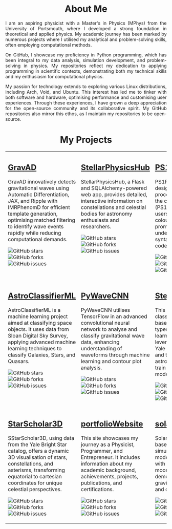 <div id="header" align="center">

# About Me
<div id="header" align="justify">
I am an aspiring physicist with a Master's in Physics (MPhys) from the University of Portsmouth, where I developed a strong foundation in theoretical and applied physics. My academic journey has been marked by numerous projects where I utilised my analytical and problem-solving skills, often employing computational methods.

On GitHub, I showcase my proficiency in Python programming, which has been integral to my data analysis, simulation development, and problem-solving in physics. My repositories reflect my dedication to applying programming in scientific contexts, demonstrating both my technical skills and my enthusiasm for computational physics.

My passion for technology extends to exploring various Linux distributions, including Arch, Void, and Ubuntu. This interest has led me to tinker with both software and hardware, optimising performance and customising user experiences. Through these experiences, I have grown a deep appreciation for the open-source community and its collaborative spirit. My GitHub repositories also mirror this ethos, as I maintain my repositories to be open-source.

<div id="header" align="center">

# My Projects

<table>
<tr>
<!-- First Column -->
<td valign="top" width="33%">
<h2><a href="https://github.com/WDoyle123/GravAD">GravAD</a></h2>
<p>
GravAD innovatively detects gravitational waves using Automatic Differentiation, JAX, and Ripple with IMRPhenomD for efficient template generation, optimising matched filtering to identify wave events rapidly while reducing computational demands.

</p>
<!-- Badges -->


![GitHub stars](https://img.shields.io/github/stars/WDoyle123/GravAD?style=social&label=Star) ![GitHub forks](https://img.shields.io/github/forks/WDoyle123/GravAD?style=social) ![GitHub issues](https://img.shields.io/github/issues/WDoyle123/GravAD)
</td>

<!-- Second Column -->
<td valign="top" width="33%">
<h2><a href="https://github.com/WDoyle123/StellarPhysicsHub">StellarPhysicsHub</a></h2>
<p>StellarPhysicsHub, a Flask and SQLAlchemy-powered web app, provides detailed, interactive information on constellations and celestial bodies for astronomy enthusiasts and researchers.</p>
<!-- Badges -->


![GitHub stars](https://img.shields.io/github/stars/WDoyle123/StellarPhysicsHub?style=social&label=Star) ![GitHub forks](https://img.shields.io/github/forks/WDoyle123/StellarPhysicsHub?style=social) ![GitHub issues](https://img.shields.io/github/issues/WDoyle123/StellarPhysicsHub)
</td>

<!-- Third Column -->
<td valign="top" width="33%">
<h2><a href="https://github.com/WDoyle123/PS1Palette">PS1Palette</a></h2>
<p>PS1Palette is a Bash script designed to simplify the process of customising the command prompt (PS1) in Bash. It allows users to easily change the colour of their terminal prompt without needing to understand the complex syntax of PS1 colour codes.</p>
<!-- Badges -->

![GitHub stars](https://img.shields.io/github/stars/WDoyle123/PS1Palette?style=social&label=Star) ![GitHub forks](https://img.shields.io/github/forks/WDoyle123/PS1Palette?style=social) ![GitHub issues](https://img.shields.io/github/issues/WDoyle123/PS1Palette)
</td>
</tr>

<tr>
<!-- First Column of Second Row -->
<td valign="top" width="33%">
<h2><a href="https://github.com/WDoyle123/AstroClassifierML">AstroClassifierML</a></h2>
<p>AstroClassifierML is a machine learning project aimed at classifying space objects. It uses data from Sloan Digital Sky Survey, applying advanced machine learning techniques to classify Galaxies, Stars, and Quasars.</p>
<!-- Badges -->

![GitHub stars](https://img.shields.io/github/stars/WDoyle123/AstroClassifierML?style=social&label=Star) ![GitHub forks](https://img.shields.io/github/forks/WDoyle123/AstroClassifierML?style=social) ![GitHub issues](https://img.shields.io/github/issues/WDoyle123/AstroClassifierML)

</td>

<!-- Second Column of Second Row -->
<td valign="top" width="33%">
<h2><a href="https://github.com/WDoyle123/PyWaveCNN">PyWaveCNN</a></h2>
<p>PyWaveCNN utilises TensorFlow in an advanced convolutional neural network to analyse and classify gravitational wave data, enhancing understanding of waveforms through machine learning and contour plot analysis.</p>
<!-- Badges -->

![GitHub stars](https://img.shields.io/github/stars/WDoyle123/PyWaveCNN?style=social&label=Star) ![GitHub forks](https://img.shields.io/github/forks/WDoyle123/PyWaveCNN?style=social) ![GitHub issues](https://img.shields.io/github/issues/WDoyle123/PyWaveCNN)
</td>

<!-- Third Column of Second Row -->
<td valign="top" width="33%">
<h2><a href="https://github.com/WDoyle123/StellarSpectraML">StellarSpectraML</a></h2>
<p>This project aims to classify stellar objects based on their spectral types using machine learning techniques. It leverages data from the Yale Bright Star Catalogue and the SIMBAD astronomical database to train a neural network model.</p>
<!-- Badges -->

![GitHub stars](https://img.shields.io/github/stars/WDoyle123/StellarSpectraML?style=social&label=Star) ![GitHub forks](https://img.shields.io/github/forks/WDoyle123/StellarSpectraML?style=social) ![GitHub issues](https://img.shields.io/github/issues/WDoyle123/StellarSpectraML)
</td>
</tr>
<tr>
<!-- First Column of Third Row -->
<td valign="top" width="33%">
<h2><a href="https://github.com/WDoyle123/StarScholar3D">StarScholar3D</a></h2>
<p>SStarScholar3D, using data from the Yale Bright Star catalog, offers a dynamic 3D visualisation of stars, constellations, and asterisms, transforming equatorial to cartesian coordinates for unique celestial perspectives.</p>
<!-- Badges -->

![GitHub stars](https://img.shields.io/github/stars/WDoyle123/StarScholar3D?style=social&label=Star) ![GitHub forks](https://img.shields.io/github/forks/WDoyle123/StarScholar3D?style=social) ![GitHub issues](https://img.shields.io/github/issues/WDoyle123/StarScholar3D)
</td>

<!-- Second Column of Third Row -->


<!-- Third Column of Third Row -->
<td valign="top" width="33%">
<h2><a href="https://github.com/WDoyle123/portfolioWebsite">portfolioWebsite</a></h2>
<p>This site showcases my journey as a Physicist, Programmer, and Entrepreneur. It includes information about my academic background, achievements, projects, publications, and certifications.</p>
<!-- Badges -->

![GitHub stars](https://img.shields.io/github/stars/WDoyle123/portfolioWebsite?style=social&label=Star) ![GitHub forks](https://img.shields.io/github/forks/WDoyle123/portfolioWebsite?style=social) ![GitHub issues](https://img.shields.io/github/issues/WDoyle123/portfolioWebsite)
</td>

<!-- First Column of Fourth Row -->
<td valign="top" width="33%">
<h2><a href="https://github.com/WDoyle123/solarSystem">solarSystem</a></h2>
<p>SolarSystem is a web-based JavaScript simulation with p5.js, modeling a solar system with sun, planets, and moons, visually demonstrating Newtonian gravitational interactions and orbital mechanics..</p>
<!-- Badges -->

![GitHub stars](https://img.shields.io/github/stars/WDoyle123/solarSystem?style=social&label=Star) ![GitHub forks](https://img.shields.io/github/forks/WDoyle123/solarSystem?style=social) ![GitHub issues](https://img.shields.io/github/issues/WDoyle123/solarSystem)
</td>

<!-- Second Column of Fourth Row (Empty if no project) -->


</table>
  
</div>
